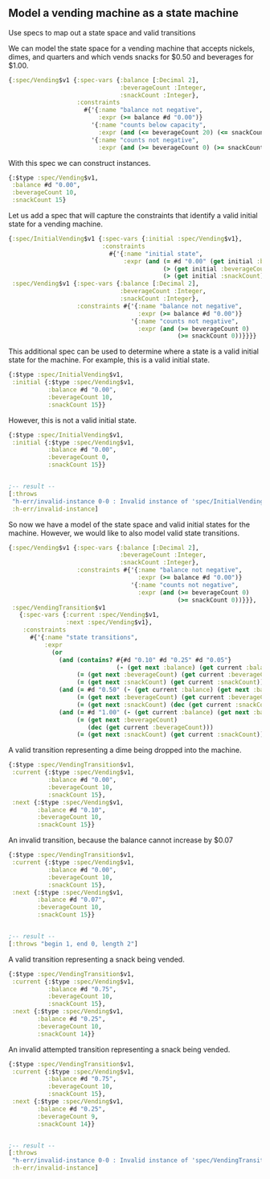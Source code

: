 <!---
  This markdown file was generated. Do not edit.
  -->

## Model a vending machine as a state machine

Use specs to map out a state space and valid transitions

We can model the state space for a vending machine that accepts nickels, dimes, and quarters and which vends  snacks for $0.50 and beverages for $1.00.

```clojure
{:spec/Vending$v1 {:spec-vars {:balance [:Decimal 2],
                               :beverageCount :Integer,
                               :snackCount :Integer},
                   :constraints
                     #{'{:name "balance not negative",
                         :expr (>= balance #d "0.00")}
                       '{:name "counts below capacity",
                         :expr (and (<= beverageCount 20) (<= snackCount 20))}
                       '{:name "counts not negative",
                         :expr (and (>= beverageCount 0) (>= snackCount 0))}}}}
```

With this spec we can construct instances.

```clojure
{:$type :spec/Vending$v1,
 :balance #d "0.00",
 :beverageCount 10,
 :snackCount 15}
```

Let us add a spec that will capture the constraints that identify a valid initial state for a vending machine.

```clojure
{:spec/InitialVending$v1 {:spec-vars {:initial :spec/Vending$v1},
                          :constraints
                            #{'{:name "initial state",
                                :expr (and (= #d "0.00" (get initial :balance))
                                           (> (get initial :beverageCount) 0)
                                           (> (get initial :snackCount) 0))}}},
 :spec/Vending$v1 {:spec-vars {:balance [:Decimal 2],
                               :beverageCount :Integer,
                               :snackCount :Integer},
                   :constraints #{'{:name "balance not negative",
                                    :expr (>= balance #d "0.00")}
                                  '{:name "counts not negative",
                                    :expr (and (>= beverageCount 0)
                                               (>= snackCount 0))}}}}
```

This additional spec can be used to determine where a state is a valid initial state for the machine. For example, this is a valid initial state.

```clojure
{:$type :spec/InitialVending$v1,
 :initial {:$type :spec/Vending$v1,
           :balance #d "0.00",
           :beverageCount 10,
           :snackCount 15}}
```

However, this is not a valid initial state.

```clojure
{:$type :spec/InitialVending$v1,
 :initial {:$type :spec/Vending$v1,
           :balance #d "0.00",
           :beverageCount 0,
           :snackCount 15}}


;-- result --
[:throws
 "h-err/invalid-instance 0-0 : Invalid instance of 'spec/InitialVending$v1', violates constraints spec/InitialVending$v1/initial state"
 :h-err/invalid-instance]
```

So now we have a model of the state space and valid initial states for the machine. However, we would like to also model valid state transitions.

```clojure
{:spec/Vending$v1 {:spec-vars {:balance [:Decimal 2],
                               :beverageCount :Integer,
                               :snackCount :Integer},
                   :constraints #{'{:name "balance not negative",
                                    :expr (>= balance #d "0.00")}
                                  '{:name "counts not negative",
                                    :expr (and (>= beverageCount 0)
                                               (>= snackCount 0))}}},
 :spec/VendingTransition$v1
   {:spec-vars {:current :spec/Vending$v1,
                :next :spec/Vending$v1},
    :constraints
      #{'{:name "state transitions",
          :expr
            (or
              (and (contains? #{#d "0.10" #d "0.25" #d "0.05"}
                              (- (get next :balance) (get current :balance)))
                   (= (get next :beverageCount) (get current :beverageCount))
                   (= (get next :snackCount) (get current :snackCount)))
              (and (= #d "0.50" (- (get current :balance) (get next :balance)))
                   (= (get next :beverageCount) (get current :beverageCount))
                   (= (get next :snackCount) (dec (get current :snackCount))))
              (and (= #d "1.00" (- (get current :balance) (get next :balance)))
                   (= (get next :beverageCount)
                      (dec (get current :beverageCount)))
                   (= (get next :snackCount) (get current :snackCount))))}}}}
```

A valid transition representing a dime being dropped into the machine.

```clojure
{:$type :spec/VendingTransition$v1,
 :current {:$type :spec/Vending$v1,
           :balance #d "0.00",
           :beverageCount 10,
           :snackCount 15},
 :next {:$type :spec/Vending$v1,
        :balance #d "0.10",
        :beverageCount 10,
        :snackCount 15}}
```

An invalid transition, because the balance cannot increase by $0.07

```clojure
{:$type :spec/VendingTransition$v1,
 :current {:$type :spec/Vending$v1,
           :balance #d "0.00",
           :beverageCount 10,
           :snackCount 15},
 :next {:$type :spec/Vending$v1,
        :balance #d "0.07",
        :beverageCount 10,
        :snackCount 15}}


;-- result --
[:throws "begin 1, end 0, length 2"]
```

A valid transition representing a snack being vended.

```clojure
{:$type :spec/VendingTransition$v1,
 :current {:$type :spec/Vending$v1,
           :balance #d "0.75",
           :beverageCount 10,
           :snackCount 15},
 :next {:$type :spec/Vending$v1,
        :balance #d "0.25",
        :beverageCount 10,
        :snackCount 14}}
```

An invalid attempted transition representing a snack being vended.

```clojure
{:$type :spec/VendingTransition$v1,
 :current {:$type :spec/Vending$v1,
           :balance #d "0.75",
           :beverageCount 10,
           :snackCount 15},
 :next {:$type :spec/Vending$v1,
        :balance #d "0.25",
        :beverageCount 9,
        :snackCount 14}}


;-- result --
[:throws
 "h-err/invalid-instance 0-0 : Invalid instance of 'spec/VendingTransition$v1', violates constraints spec/VendingTransition$v1/state transitions"
 :h-err/invalid-instance]
```

